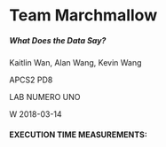 # Team Marchmallow

##### What Does the Data Say?

Kaitlin Wan, Alan Wang, Kevin Wang

APCS2 PD8

LAB NUMERO UNO 

W 2018-03-14



#### EXECUTION TIME MEASUREMENTS:
